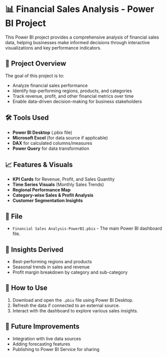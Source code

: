 
# 📊 Financial Sales Analysis - Power BI Project

This Power BI project provides a comprehensive analysis of financial sales data, helping businesses make informed decisions through interactive visualizations and key performance indicators.

## 📂 Project Overview

The goal of this project is to:
- Analyze financial sales performance
- Identify top-performing regions, products, and categories
- Track revenue, profit, and other financial metrics over time
- Enable data-driven decision-making for business stakeholders

## 🛠️ Tools Used

- **Power BI Desktop** (.pbix file)
- **Microsoft Excel** (for data source if applicable)
- **DAX** for calculated columns/measures
- **Power Query** for data transformation

## 📈 Features & Visuals

- **KPI Cards** for Revenue, Profit, and Sales Quantity
- **Time Series Visuals** (Monthly Sales Trends)
- **Regional Performance Map**
- **Category-wise Sales & Profit Analysis**
- **Customer Segmentation Insights**

## 📁 File

- `Financial Sales Analysis-PowerBI.pbix` - The main Power BI dashboard file.

## 🧠 Insights Derived

- Best-performing regions and products
- Seasonal trends in sales and revenue
- Profit margin breakdown by category and sub-category

## 🚀 How to Use

1. Download and open the `.pbix` file using Power BI Desktop.
2. Refresh the data if connected to an external source.
3. Interact with the dashboard to explore various sales insights.

## 📌 Future Improvements

- Integration with live data sources
- Adding forecasting features
- Publishing to Power BI Service for sharing

